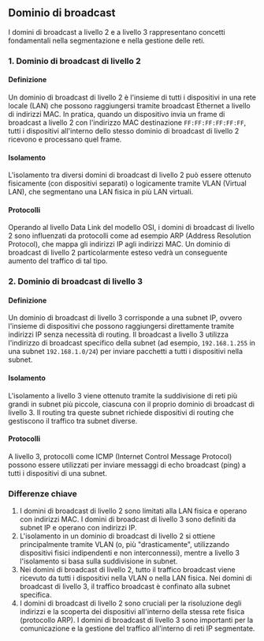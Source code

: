 ## Dominio di broadcast

I domini di broadcast a livello 2 e a livello 3 rappresentano concetti fondamentali nella segmentazione e nella gestione delle reti.

### 1. Dominio di broadcast di livello 2

#### Definizione

Un dominio di broadcast di livello 2 è l'insieme di tutti i dispositivi in una rete locale (LAN) che possono raggiungersi tramite broadcast Ethernet a livello di indirizzi MAC. In pratica, quando un dispositivo invia un frame di broadcast a livello 2 con l'indirizzo MAC destinazione `FF:FF:FF:FF:FF:FF`, tutti i dispositivi all'interno dello stesso dominio di broadcast di livello 2 ricevono e processano quel frame.

#### Isolamento

L'isolamento tra diversi domini di broadcast di livello 2 può essere ottenuto fisicamente (con dispositivi separati) o logicamente tramite VLAN (Virtual LAN), che segmentano una LAN fisica in più LAN virtuali.

#### Protocolli

Operando al livello Data Link del modello OSI, i domini di broadcast di livello 2 sono influenzati da protocolli come ad esempio ARP (Address Resolution Protocol), che mappa gli indirizzi IP agli indirizzi MAC. Un dominio di broadcast di livello 2 particolarmente esteso vedrà un conseguente aumento del traffico di tal tipo.

### 2. Dominio di broadcast di livello 3

#### Definizione

Un dominio di broadcast di livello 3 corrisponde a una subnet IP, ovvero l'insieme di dispositivi che possono raggiungersi direttamente tramite indirizzi IP senza necessità di routing. Il broadcast a livello 3 utilizza l'indirizzo di broadcast specifico della subnet (ad esempio, `192.168.1.255` in una subnet `192.168.1.0/24`) per inviare pacchetti a tutti i dispositivi nella subnet.

#### Isolamento

L'isolamento a livello 3 viene ottenuto tramite la suddivisione di reti più grandi in subnet più piccole, ciascuna con il proprio dominio di broadcast di livello 3. Il routing tra queste subnet richiede dispositivi di routing che gestiscono il traffico tra subnet diverse.

#### Protocolli

A livello 3, protocolli come ICMP (Internet Control Message Protocol) possono essere utilizzati per inviare messaggi di echo broadcast (ping) a tutti i dispositivi di una subnet.

### Differenze chiave

1. I domini di broadcast di livello 2 sono limitati alla LAN fisica e operano con indirizzi MAC. I domini di broadcast di livello 3 sono definiti da subnet IP e operano con indirizzi IP.
2. L'isolamento in un dominio di broadcast di livello 2 si ottiene principalmente tramite VLAN (o, più "drasticamente", utilizzando dispositivi fisici indipendenti e non interconnessi), mentre a livello 3 l'isolamento si basa sulla suddivisione in subnet.
3. Nei domini di broadcast di livello 2, tutto il traffico broadcast viene ricevuto da tutti i dispositivi nella VLAN o nella LAN fisica. Nei domini di broadcast di livello 3, il traffico broadcast è confinato alla subnet specifica.
4. I domini di broadcast di livello 2 sono cruciali per la risoluzione degli indirizzi e la scoperta dei dispositivi all'interno della stessa rete fisica (protocollo ARP). I domini di broadcast di livello 3 sono importanti per la comunicazione e la gestione del traffico all'interno di reti IP segmentate.
